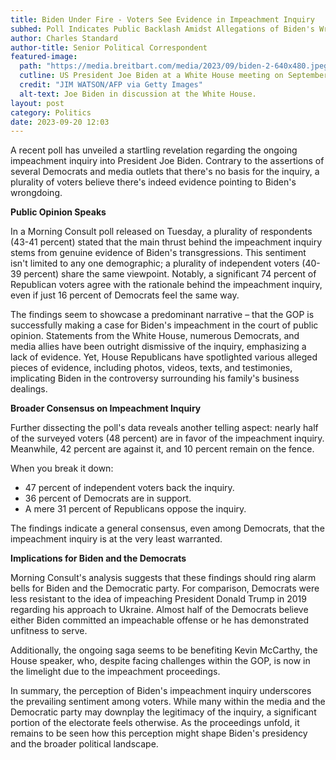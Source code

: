 ```yaml
---
title: Biden Under Fire - Voters See Evidence in Impeachment Inquiry
subhed: Poll Indicates Public Backlash Amidst Allegations of Biden's Wrongdoing
author: Charles Standard
author-title: Senior Political Correspondent
featured-image: 
  path: "https://media.breitbart.com/media/2023/09/biden-2-640x480.jpeg"
  cutline: US President Joe Biden at a White House meeting on September 13, 2023.
  credit: "JIM WATSON/AFP via Getty Images"
  alt-text: Joe Biden in discussion at the White House.
layout: post
category: Politics
date: 2023-09-20 12:03
---
```


A recent poll has unveiled a startling revelation regarding the ongoing impeachment inquiry into President Joe Biden. Contrary to the assertions of several Democrats and media outlets that there's no basis for the inquiry, a plurality of voters believe there's indeed evidence pointing to Biden's wrongdoing.

**Public Opinion Speaks**

In a Morning Consult poll released on Tuesday, a plurality of respondents (43-41 percent) stated that the main thrust behind the impeachment inquiry stems from genuine evidence of Biden's transgressions. This sentiment isn't limited to any one demographic; a plurality of independent voters (40-39 percent) share the same viewpoint. Notably, a significant 74 percent of Republican voters agree with the rationale behind the impeachment inquiry, even if just 16 percent of Democrats feel the same way.

The findings seem to showcase a predominant narrative – that the GOP is successfully making a case for Biden's impeachment in the court of public opinion. Statements from the White House, numerous Democrats, and media allies have been outright dismissive of the inquiry, emphasizing a lack of evidence. Yet, House Republicans have spotlighted various alleged pieces of evidence, including photos, videos, texts, and testimonies, implicating Biden in the controversy surrounding his family's business dealings.

**Broader Consensus on Impeachment Inquiry**

Further dissecting the poll's data reveals another telling aspect: nearly half of the surveyed voters (48 percent) are in favor of the impeachment inquiry. Meanwhile, 42 percent are against it, and 10 percent remain on the fence.

When you break it down:

- 47 percent of independent voters back the inquiry.
- 36 percent of Democrats are in support.
- A mere 31 percent of Republicans oppose the inquiry.

The findings indicate a general consensus, even among Democrats, that the impeachment inquiry is at the very least warranted.

**Implications for Biden and the Democrats**

Morning Consult's analysis suggests that these findings should ring alarm bells for Biden and the Democratic party. For comparison, Democrats were less resistant to the idea of impeaching President Donald Trump in 2019 regarding his approach to Ukraine. Almost half of the Democrats believe either Biden committed an impeachable offense or he has demonstrated unfitness to serve.

Additionally, the ongoing saga seems to be benefiting Kevin McCarthy, the House speaker, who, despite facing challenges within the GOP, is now in the limelight due to the impeachment proceedings.

In summary, the perception of Biden's impeachment inquiry underscores the prevailing sentiment among voters. While many within the media and the Democratic party may downplay the legitimacy of the inquiry, a significant portion of the electorate feels otherwise. As the proceedings unfold, it remains to be seen how this perception might shape Biden's presidency and the broader political landscape.
